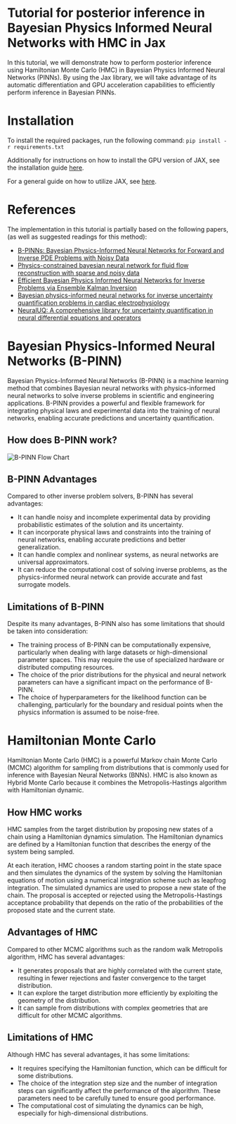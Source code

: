 # Tutorial for posterior inference in Bayesian Physics Informed Neural Networks with HMC in Jax

In this tutorial, we will demonstrate how to perform posterior inference using Hamiltonian Monte Carlo (HMC) in Bayesian Physics Informed Neural Networks (PINNs). By using the Jax library, we will take advantage of its automatic differentiation and GPU acceleration capabilities to efficiently perform inference in Bayesian PINNs.

# Installation
To install the required packages, run the following command:
`pip install -r requirements.txt`

Additionally for instructions on how to install the GPU version of JAX, see the installation guide [here](https://github.com/google/jax#installation).

For a general guide on how to utilize JAX, see [here](https://jax.readthedocs.io/en/latest/notebooks/quickstart.html).


# References
The implementation in this tutorial is partially based on the following papers, (as well as suggested readings for this method):
- [B-PINNs: Bayesian Physics-Informed Neural Networks for Forward and Inverse PDE Problems with Noisy Data](https://arxiv.org/abs/2003.06097)
- [Physics-constrained bayesian neural network for fluid flow reconstruction with sparse and noisy data](https://www.sciencedirect.com/science/article/pii/S2095034920300295)
- [Efficient Bayesian Physics Informed Neural Networks for Inverse Problems via Ensemble Kalman Inversion](https://arxiv.org/pdf/2303.07392.pdf)
- [Bayesian physics-informed neural networks for inverse uncertainty quantification problems in cardiac electrophysiology](https://www.politesi.polimi.it/handle/10589/175559)
- [NeuralUQ: A comprehensive library for uncertainty quantification in neural differential equations and operators
](https://arxiv.org/abs/2208.11866)

# Bayesian Physics-Informed Neural Networks (B-PINN) 

Bayesian Physics-Informed Neural Networks (B-PINN) is a machine learning method that combines Bayesian neural networks with physics-informed neural networks to solve inverse problems in scientific and engineering applications. B-PINN provides a powerful and flexible framework for integrating physical laws and experimental data into the training of neural networks, enabling accurate predictions and uncertainty quantification.

## How does B-PINN work?
![B-PINN Flow Chart](https://drive.google.com/uc?id=1UvxadtquFBS_F7wIOY6NRJyTHa0poXRp)

## B-PINN Advantages
Compared to other inverse problem solvers, B-PINN has several advantages:

- It can handle noisy and incomplete experimental data by providing probabilistic estimates of the solution and its uncertainty.
- It can incorporate physical laws and constraints into the training of neural networks, enabling accurate predictions and better generalization.
- It can handle complex and nonlinear systems, as neural networks are universal approximators.
- It can reduce the computational cost of solving inverse problems, as the physics-informed neural network can provide accurate and fast surrogate models.

## Limitations of B-PINN
Despite its many advantages, B-PINN also has some limitations that should be taken into consideration:

- The training process of B-PINN can be computationally expensive, particularly when dealing with large datasets or high-dimensional parameter spaces. This may require the use of specialized hardware or distributed computing resources.
- The choice of the prior distributions for the physical and neural network parameters can have a significant impact on the performance of B-PINN. 
- The choice of hyperparameters for the likelihood function can be challenging, particularly for the boundary and residual points when the physics information is assumed to be noise-free.

# Hamiltonian Monte Carlo
Hamiltonian Monte Carlo (HMC) is a powerful Markov chain Monte Carlo (MCMC) algorithm for sampling from distributions that is commonly used for inference with Bayesian Neural Networks (BNNs). HMC is also known as Hybrid Monte Carlo because it combines the Metropolis-Hastings algorithm with Hamiltonian dynamic.

## How HMC works
HMC samples from the target distribution by proposing new states of a chain using a Hamiltonian dynamics simulation. The Hamiltonian dynamics are defined by a Hamiltonian function that describes the energy of the system being sampled.

At each iteration, HMC chooses a random starting point in the state space and then simulates the dynamics of the system by solving the Hamiltonian equations of motion using a numerical integration scheme such as leapfrog integration. The simulated dynamics are used to propose a new state of the chain. The proposal is accepted or rejected using the Metropolis-Hastings acceptance probability that depends on the ratio of the probabilities of the proposed state and the current state.

## Advantages of HMC
Compared to other MCMC algorithms such as the random walk Metropolis algorithm, HMC has several advantages:

- It generates proposals that are highly correlated with the current state, resulting in fewer rejections and faster convergence to the target distribution.
- It can explore the target distribution more efficiently by exploiting the geometry of the distribution.
- It can sample from distributions with complex geometries that are difficult for other MCMC algorithms.

## Limitations of HMC
Although HMC has several advantages, it has some limitations:

- It requires specifying the Hamiltonian function, which can be difficult for some distributions.
- The choice of the integration step size and the number of integration steps can significantly affect the performance of the algorithm. These parameters need to be carefully tuned to ensure good performance.
- The computational cost of simulating the dynamics can be high, especially for high-dimensional distributions.
